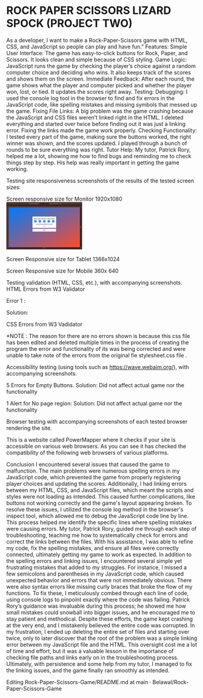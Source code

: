 <h1> ROCK PAPER SCISSORS LIZARD SPOCK (PROJECT TWO) </h1>
As a developer, I want to make a Rock-Paper-Scissors game with HTML, CSS, and JavaScript so people can play and have fun." Features: Simple User Interface: The game has easy-to-click buttons for Rock, Paper, and Scissors. It looks clean and simple because of CSS styling. Game Logic: JavaScript runs the game by checking the player’s choice against a random computer choice and deciding who wins. It also keeps track of the scores and shows them on the screen. Immediate Feedback: After each round, the game shows what the player and computer picked and whether the player won, lost, or tied. It updates the scores right away. Testing: Debugging: I used the console log tool in the browser to find and fix errors in the JavaScript code, like spelling mistakes and missing symbols that messed up the game. Fixing File Links: A big problem was the game crashing because the JavaScript and CSS files weren’t linked right in the HTML. I deleted everything and started over twice before finding out it was just a linking error. Fixing the links made the game work properly. Checking Functionality: I tested every part of the game, making sure the buttons worked, the right winner was shown, and the scores updated. I played through a bunch of rounds to be sure everything was right. Tutor Help: My tutor, Patrick Rory, helped me a lot, showing me how to find bugs and reminding me to check things step by step. His help was really important in getting the game working.

Testing site responsiveness screenshots of the results of the tested screen sizes:

Screen responsive size for Monitor 1920x1080
<img src="assets/images/1920x1080.png" width="200">

Screen Responsive size for Tablet 1366x1024

Screen Responsive size for Mobile 360x 640

Testing validation (HTML, CSS, etc.), with accompanying screenshots. HTML Errors from W3 Validator

Error 1 :

Solution:

CSS Errors from W3 Vadidator

*NOTE : The reason for there are no errors shown is because this css file has been edited and deleted multiple times in the process of creating the program the error and functionality of its was being corrected and were unable to take note of the errors from the original fie stylesheet.css file .

Accessibility testing (using tools such as https://wave.webaim.org/), with accompanying screenshots.

5 Errors for Empty Buttons. Solution: Did not affect actual game nor the functionality

1 Alert for No page region: Solution: Did not affect actual game nor the functionality

Browser testing with accompanying screenshots of each tested browser rendering the site.

This is a website called PowerMapper where it checks if your site is accessible on various web browsers. As you can see it has checked the compatibility of the following web browsers of various platforms.

Conclusion I encountered several issues that caused the game to malfunction. The main problems were numerous spelling errors in my JavaScript code, which prevented the game from properly registering player choices and updating the scores. Additionally, I had linking errors between my HTML, CSS, and JavaScript files, which meant the scripts and styles were not loading as intended. This caused further complications, like buttons not working correctly and the game's layout appearing broken. To resolve these issues, I utilized the console log method in the browser's inspect tool, which allowed me to debug the JavaScript code line by line. This process helped me identify the specific lines where spelling mistakes were causing errors. My tutor, Patrick Rory, guided me through each step of troubleshooting, teaching me how to systematically check for errors and correct the links between the files. With his assistance, I was able to refine my code, fix the spelling mistakes, and ensure all files were correctly connected, ultimately getting my game to work as expected. In addition to the spelling errors and linking issues, I encountered several simple yet frustrating mistakes that added to my struggles. For instance, I missed a few semicolons and parentheses in my JavaScript code, which caused unexpected behavior and errors that were not immediately obvious. There were also syntax errors like missing curly braces that broke the flow of my functions. To fix these, I meticulously combed through each line of code, using console logs to pinpoint exactly where the code was failing. Patrick Rory’s guidance was invaluable during this process; he showed me how small mistakes could snowball into bigger issues, and he encouraged me to stay patient and methodical. Despite these efforts, the game kept crashing at the very end, and I mistakenly believed the entire code was corrupted. In my frustration, I ended up deleting the entire set of files and starting over twice, only to later discover that the root of the problem was a simple linking error between my JavaScript file and the HTML. This oversight cost me a lot of time and effort, but it was a valuable lesson in the importance of checking file paths and links early on in the troubleshooting process. Ultimately, with persistence and some help from my tutor, I managed to fix the linking issues, and the game finally ran smoothly as intended.

Editing Rock-Paper-Scissors-Game/README.md at main · Belawal/Rock-Paper-Scissors-Game 
